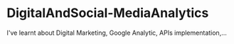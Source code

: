 # DigitalAndSocial-MediaAnalytics
I've learnt about Digital Marketing, Google Analytic, APIs implementation,...
